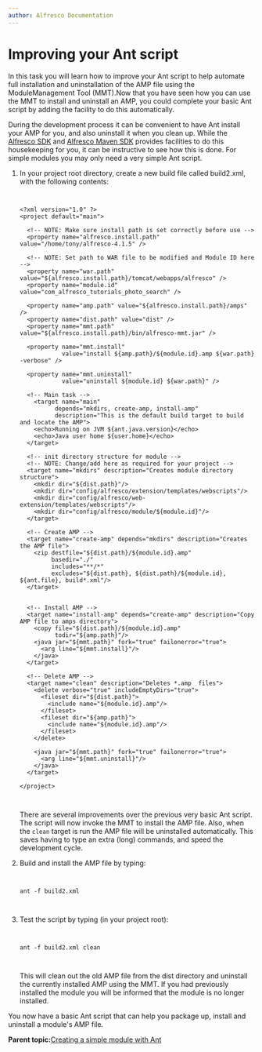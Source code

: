 ```yaml
---
author: Alfresco Documentation
---
```


# Improving your Ant script

In this task you will learn how to improve your Ant script to help automate full installation and uninstallation of the AMP file using the ModuleManagement Tool \(MMT\).Now that you have seen how you can use the MMT to install and uninstall an AMP, you could complete your basic Ant script by adding the facility to do this automatically.

During the development process it can be convenient to have Ant install your AMP for you, and also uninstall it when you clean up. While the [Alfresco SDK](http://wiki.alfresco.com/wiki/Alfresco_SDK) and [Alfresco Maven SDK](https://artifacts.alfresco.com/nexus/content/repositories/alfresco-docs/alfresco-lifecycle-aggregator/latest/index.html) provides facilities to do this housekeeping for you, it can be instructive to see how this is done. For simple modules you may only need a very simple Ant script.

1.  In your project root directory, create a new build file called build2.xml, with the following contents:

    ```
    
                            
    ﻿﻿<?xml version="1.0" ?>
    <project default="main">
    
      <!-- NOTE: Make sure install path is set correctly before use -->
      <property name="alfresco.install.path" value="/home/tony/alfresco-4.1.5" />
    
      <!-- NOTE: Set path to WAR file to be modified and Module ID here -->
      <property name="war.path" value="${alfresco.install.path}/tomcat/webapps/alfresco" />
      <property name="module.id" value="com_alfresco_tutorials_photo_search" />
    
      <property name="amp.path" value="${alfresco.install.path}/amps" />
      <property name="dist.path" value="dist" />
      <property name="mmt.path" value="${alfresco.install.path}/bin/alfresco-mmt.jar" />
      
      <property name="mmt.install" 
                value="install ${amp.path}/${module.id}.amp ${war.path} -verbose" />
    
      <property name="mmt.uninstall" 
                value="uninstall ${module.id} ${war.path}" />
    
      <!-- Main task -->
        <target name="main" 
              depends="mkdirs, create-amp, install-amp"
              description="This is the default build target to build and locate the AMP">
        <echo>Running on JVM ${ant.java.version}</echo>
        <echo>Java user home ${user.home}</echo>
      </target>
    
      <!-- init directory structure for module -->
      <!-- NOTE: Change/add here as required for your project -->
      <target name="mkdirs" description="Creates module directory structure">
        <mkdir dir="${dist.path}"/>
        <mkdir dir="config/alfresco/extension/templates/webscripts"/>
        <mkdir dir="config/alfresco/web-extension/templates/webscripts"/>
        <mkdir dir="config/alfresco/module/${module.id}"/>
      </target>
    
      <!-- Create AMP -->
      <target name="create-amp" depends="mkdirs" description="Creates the AMP file">
        <zip destfile="${dist.path}/${module.id}.amp" 
             basedir="./" 
             includes="**/*"
             excludes="${dist.path}, ${dist.path}/${module.id}, ${ant.file}, build*.xml"/>
      </target>
    
    
      <!-- Install AMP -->
      <target name="install-amp" depends="create-amp" description="Copy AMP file to amps directory">
        <copy file="${dist.path}/${module.id}.amp"
              todir="${amp.path}"/>
        <java jar="${mmt.path}" fork="true" failonerror="true">
          <arg line="${mmt.install}"/>
        </java>
      </target>
    
      <!-- Delete AMP -->
      <target name="clean" description="Deletes *.amp  files">
        <delete verbose="true" includeEmptyDirs="true">
          <fileset dir="${dist.path}">
            <include name="${module.id}.amp"/>
          </fileset>
          <fileset dir="${amp.path}">
            <include name="${module.id}.amp"/>
          </fileset>
        </delete>
    
        <java jar="${mmt.path}" fork="true" failonerror="true">
          <arg line="${mmt.uninstall}"/>
        </java>
      </target>
      
    </project>
                            
                            
    ```

    There are several improvements over the previous very basic Ant script. The script will now invoke the MMT to install the AMP file. Also, when the `clean` target is run the AMP file will be uninstalled automatically. This saves having to type an extra \(long\) commands, and speed the development cycle.

2.  Build and install the AMP file by typing:

    ```
    
                            
    ant -f build2.xml                        
                            
                        
    ```

3.  Test the script by typing \(in your project root\):

    ```
    
                            
    ant -f build2.xml clean                        
                            
                        
    ```

    This will clean out the old AMP file from the dist directory and uninstall the currently installed AMP using the MMT. If you had previously installed the module you will be informed that the module is no longer installed.


You now have a basic Ant script that can help you package up, install and uninstall a module's AMP file.

**Parent topic:**[Creating a simple module with Ant](../tasks/dev-extensions-tutorials-simple-module.md)

